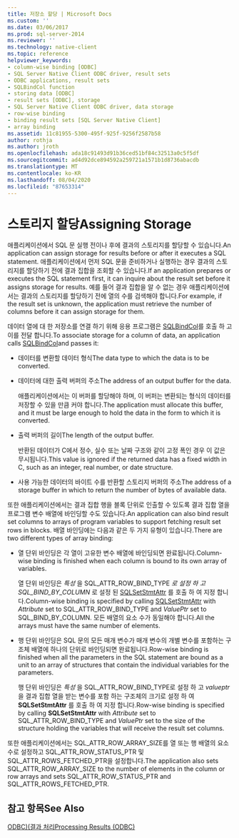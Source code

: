 ```yaml
---
title: 저장소 할당 | Microsoft Docs
ms.custom: ''
ms.date: 03/06/2017
ms.prod: sql-server-2014
ms.reviewer: ''
ms.technology: native-client
ms.topic: reference
helpviewer_keywords:
- column-wise binding [ODBC]
- SQL Server Native Client ODBC driver, result sets
- ODBC applications, result sets
- SQLBindCol function
- storing data [ODBC]
- result sets [ODBC], storage
- SQL Server Native Client ODBC driver, data storage
- row-wise binding
- binding result sets [SQL Server Native Client]
- array binding
ms.assetid: 11c81955-5300-495f-925f-9256f2587b58
author: rothja
ms.author: jroth
ms.openlocfilehash: ada18c91493d91b36ced51bf84c32513a0c5f5df
ms.sourcegitcommit: ad4d92dce894592a259721a1571b1d8736abacdb
ms.translationtype: MT
ms.contentlocale: ko-KR
ms.lasthandoff: 08/04/2020
ms.locfileid: "87653314"
---
```

# <a name="assigning-storage"></a><span data-ttu-id="ae07e-102">스토리지 할당</span><span class="sxs-lookup"><span data-stu-id="ae07e-102">Assigning Storage</span></span>
  <span data-ttu-id="ae07e-103">애플리케이션에서 SQL 문 실행 전이나 후에 결과의 스토리지를 할당할 수 있습니다.</span><span class="sxs-lookup"><span data-stu-id="ae07e-103">An application can assign storage for results before or after it executes a SQL statement.</span></span> <span data-ttu-id="ae07e-104">애플리케이션에서 먼저 SQL 문을 준비하거나 실행하는 경우 결과의 스토리지를 할당하기 전에 결과 집합을 조회할 수 있습니다.</span><span class="sxs-lookup"><span data-stu-id="ae07e-104">If an application prepares or executes the SQL statement first, it can inquire about the result set before it assigns storage for results.</span></span> <span data-ttu-id="ae07e-105">예를 들어 결과 집합을 알 수 없는 경우 애플리케이션에서는 결과의 스토리지를 할당하기 전에 열의 수를 검색해야 합니다.</span><span class="sxs-lookup"><span data-stu-id="ae07e-105">For example, if the result set is unknown, the application must retrieve the number of columns before it can assign storage for them.</span></span>  
  
 <span data-ttu-id="ae07e-106">데이터 열에 대 한 저장소를 연결 하기 위해 응용 프로그램은 [SQLBindCol](../native-client-odbc-api/sqlbindcol.md)를 호출 하 고이를 전달 합니다.</span><span class="sxs-lookup"><span data-stu-id="ae07e-106">To associate storage for a column of data, an application calls [SQLBindCol](../native-client-odbc-api/sqlbindcol.md)and passes it:</span></span>  
  
-   <span data-ttu-id="ae07e-107">데이터를 변환할 데이터 형식</span><span class="sxs-lookup"><span data-stu-id="ae07e-107">The data type to which the data is to be converted.</span></span>  
  
-   <span data-ttu-id="ae07e-108">데이터에 대한 출력 버퍼의 주소</span><span class="sxs-lookup"><span data-stu-id="ae07e-108">The address of an output buffer for the data.</span></span>  
  
     <span data-ttu-id="ae07e-109">애플리케이션에서는 이 버퍼를 할당해야 하며, 이 버퍼는 변환되는 형식의 데이터를 저장할 수 있을 만큼 커야 합니다.</span><span class="sxs-lookup"><span data-stu-id="ae07e-109">The application must allocate this buffer, and it must be large enough to hold the data in the form to which it is converted.</span></span>  
  
-   <span data-ttu-id="ae07e-110">출력 버퍼의 길이</span><span class="sxs-lookup"><span data-stu-id="ae07e-110">The length of the output buffer.</span></span>  
  
     <span data-ttu-id="ae07e-111">반환된 데이터가 C에서 정수, 실수 또는 날짜 구조와 같이 고정 폭인 경우 이 값은 무시됩니다.</span><span class="sxs-lookup"><span data-stu-id="ae07e-111">This value is ignored if the returned data has a fixed width in C, such as an integer, real number, or date structure.</span></span>  
  
-   <span data-ttu-id="ae07e-112">사용 가능한 데이터의 바이트 수를 반환할 스토리지 버퍼의 주소</span><span class="sxs-lookup"><span data-stu-id="ae07e-112">The address of a storage buffer in which to return the number of bytes of available data.</span></span>  
  
 <span data-ttu-id="ae07e-113">또한 애플리케이션에서는 결과 집합 행을 블록 단위로 인출할 수 있도록 결과 집합 열을 프로그램 변수 배열에 바인딩할 수도 있습니다.</span><span class="sxs-lookup"><span data-stu-id="ae07e-113">An application can also bind result set columns to arrays of program variables to support fetching result set rows in blocks.</span></span> <span data-ttu-id="ae07e-114">배열 바인딩에는 다음과 같은 두 가지 유형이 있습니다.</span><span class="sxs-lookup"><span data-stu-id="ae07e-114">There are two different types of array binding:</span></span>  
  
-   <span data-ttu-id="ae07e-115">열 단위 바인딩은 각 열이 고유한 변수 배열에 바인딩되면 완료됩니다.</span><span class="sxs-lookup"><span data-stu-id="ae07e-115">Column-wise binding is finished when each column is bound to its own array of variables.</span></span>  
  
     <span data-ttu-id="ae07e-116">열 단위 바인딩은 *특성* 을 SQL_ATTR_ROW_BIND_TYPE *로 설정 하 고 SQL_BIND_BY_COLUMN* 로 설정 된 [SQLSetStmtAttr](../native-client-odbc-api/sqlsetstmtattr.md) 를 호출 하 여 지정 합니다.</span><span class="sxs-lookup"><span data-stu-id="ae07e-116">Column-wise binding is specified by calling [SQLSetStmtAttr](../native-client-odbc-api/sqlsetstmtattr.md) with *Attribute* set to SQL_ATTR_ROW_BIND_TYPE and *ValuePtr* set to SQL_BIND_BY_COLUMN.</span></span> <span data-ttu-id="ae07e-117">모든 배열의 요소 수가 동일해야 합니다.</span><span class="sxs-lookup"><span data-stu-id="ae07e-117">All the arrays must have the same number of elements.</span></span>  
  
-   <span data-ttu-id="ae07e-118">행 단위 바인딩은 SQL 문의 모든 매개 변수가 매개 변수의 개별 변수를 포함하는 구조체 배열에 하나의 단위로 바인딩되면 완료됩니다.</span><span class="sxs-lookup"><span data-stu-id="ae07e-118">Row-wise binding is finished when all the parameters in the SQL statement are bound as a unit to an array of structures that contain the individual variables for the parameters.</span></span>  
  
     <span data-ttu-id="ae07e-119">행 단위 바인딩은 *특성* 을 SQL_ATTR_ROW_BIND_TYPE로 설정 하 고 *valueptr* 을 결과 집합 열을 받는 변수를 포함 하는 구조체의 크기로 설정 하 여 **SQLSetStmtAttr** 를 호출 하 여 지정 합니다.</span><span class="sxs-lookup"><span data-stu-id="ae07e-119">Row-wise binding is specified by calling **SQLSetStmtAttr** with *Attribute* set to SQL_ATTR_ROW_BIND_TYPE and *ValuePtr* set to the size of the structure holding the variables that will receive the result set columns.</span></span>  
  
 <span data-ttu-id="ae07e-120">또한 애플리케이션에서는 SQL_ATTR_ROW_ARRAY_SIZE를 열 또는 행 배열의 요소 수로 설정하고 SQL_ATTR_ROW_STATUS_PTR 및 SQL_ATTR_ROWS_FETCHED_PTR을 설정합니다.</span><span class="sxs-lookup"><span data-stu-id="ae07e-120">The application also sets SQL_ATTR_ROW_ARRAY_SIZE to the number of elements in the column or row arrays and sets SQL_ATTR_ROW_STATUS_PTR and SQL_ATTR_ROWS_FETCHED_PTR.</span></span>  
  
## <a name="see-also"></a><span data-ttu-id="ae07e-121">참고 항목</span><span class="sxs-lookup"><span data-stu-id="ae07e-121">See Also</span></span>  
 [<span data-ttu-id="ae07e-122">ODBC&#41;&#40;결과 처리</span><span class="sxs-lookup"><span data-stu-id="ae07e-122">Processing Results &#40;ODBC&#41;</span></span>](processing-results-odbc.md)  
  
  
